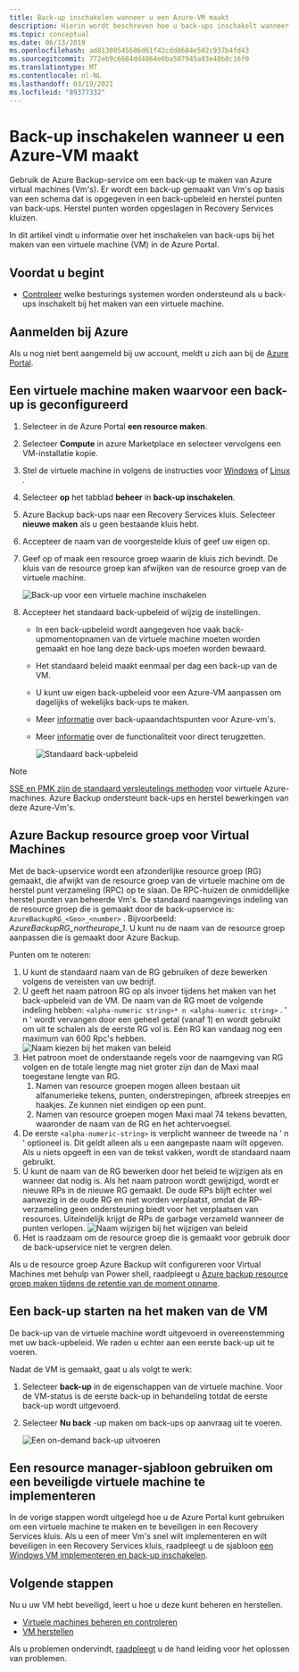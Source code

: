 ```yaml
---
title: Back-up inschakelen wanneer u een Azure-VM maakt
description: Hierin wordt beschreven hoe u back-ups inschakelt wanneer u een Azure VM maakt met Azure Backup.
ms.topic: conceptual
ms.date: 06/13/2019
ms.openlocfilehash: ad81300545686d61f42cdd8684e502c937b4fd43
ms.sourcegitcommit: 772eb9c6684dd4864e0ba507945a83e48b8c16f0
ms.translationtype: MT
ms.contentlocale: nl-NL
ms.lasthandoff: 03/19/2021
ms.locfileid: "89377332"
---
```

# <a name="enable-backup-when-you-create-an-azure-vm"></a>Back-up inschakelen wanneer u een Azure-VM maakt

Gebruik de Azure Backup-service om een back-up te maken van Azure virtual machines (Vm's). Er wordt een back-up gemaakt van Vm's op basis van een schema dat is opgegeven in een back-upbeleid en herstel punten van back-ups. Herstel punten worden opgeslagen in Recovery Services kluizen.

In dit artikel vindt u informatie over het inschakelen van back-ups bij het maken van een virtuele machine (VM) in de Azure Portal.  

## <a name="before-you-start"></a>Voordat u begint

- [Controleer](backup-support-matrix-iaas.md#supported-backup-actions) welke besturings systemen worden ondersteund als u back-ups inschakelt bij het maken van een virtuele machine.

## <a name="sign-in-to-azure"></a>Aanmelden bij Azure

Als u nog niet bent aangemeld bij uw account, meldt u zich aan bij de [Azure Portal](https://portal.azure.com).

## <a name="create-a-vm-with-backup-configured"></a>Een virtuele machine maken waarvoor een back-up is geconfigureerd

1. Selecteer in de Azure Portal **een resource maken**.

2. Selecteer **Compute** in azure Marketplace en selecteer vervolgens een VM-installatie kopie.

3. Stel de virtuele machine in volgens de instructies voor [Windows](../virtual-machines/windows/quick-create-portal.md) of [Linux](../virtual-machines/linux/quick-create-portal.md) .

4. Selecteer **op** het tabblad **beheer** in **back-up inschakelen**.
5. Azure Backup back-ups naar een Recovery Services kluis. Selecteer **nieuwe maken** als u geen bestaande kluis hebt.
6. Accepteer de naam van de voorgestelde kluis of geef uw eigen op.
7. Geef op of maak een resource groep waarin de kluis zich bevindt. De kluis van de resource groep kan afwijken van de resource groep van de virtuele machine.

    ![Back-up voor een virtuele machine inschakelen](./media/backup-during-vm-creation/enable-backup.png)

8. Accepteer het standaard back-upbeleid of wijzig de instellingen.
    - In een back-upbeleid wordt aangegeven hoe vaak back-upmomentopnamen van de virtuele machine moeten worden gemaakt en hoe lang deze back-ups moeten worden bewaard.
    - Het standaard beleid maakt eenmaal per dag een back-up van de VM.
    - U kunt uw eigen back-upbeleid voor een Azure-VM aanpassen om dagelijks of wekelijks back-ups te maken.
    - Meer [informatie](backup-azure-vms-introduction.md#backup-and-restore-considerations) over back-upaandachtspunten voor Azure-vm's.
    - Meer [informatie](backup-instant-restore-capability.md) over de functionaliteit voor direct terugzetten.

      ![Standaard back-upbeleid](./media/backup-during-vm-creation/daily-policy.png)

>[!NOTE]
>[SSE en PMK zijn de standaard versleutelings methoden](backup-encryption.md) voor virtuele Azure-machines. Azure Backup ondersteunt back-ups en herstel bewerkingen van deze Azure-Vm's.

## <a name="azure-backup-resource-group-for-virtual-machines"></a>Azure Backup resource groep voor Virtual Machines

Met de back-upservice wordt een afzonderlijke resource groep (RG) gemaakt, die afwijkt van de resource groep van de virtuele machine om de herstel punt verzameling (RPC) op te slaan. De RPC-huizen de onmiddellijke herstel punten van beheerde Vm's. De standaard naamgevings indeling van de resource groep die is gemaakt door de back-upservice is: `AzureBackupRG_<Geo>_<number>` . Bijvoorbeeld: *AzureBackupRG_northeurope_1*. U kunt nu de naam van de resource groep aanpassen die is gemaakt door Azure Backup.

Punten om te noteren:

1. U kunt de standaard naam van de RG gebruiken of deze bewerken volgens de vereisten van uw bedrijf.
2. U geeft het naam patroon RG op als invoer tijdens het maken van het back-upbeleid van de VM. De naam van de RG moet de volgende indeling hebben: `<alpha-numeric string>* n <alpha-numeric string>` . ' n ' wordt vervangen door een geheel getal (vanaf 1) en wordt gebruikt om uit te schalen als de eerste RG vol is. Eén RG kan vandaag nog een maximum van 600 Rpc's hebben.
              ![Naam kiezen bij het maken van beleid](./media/backup-during-vm-creation/create-policy.png)
3. Het patroon moet de onderstaande regels voor de naamgeving van RG volgen en de totale lengte mag niet groter zijn dan de Maxi maal toegestane lengte van RG.
    1. Namen van resource groepen mogen alleen bestaan uit alfanumerieke tekens, punten, onderstrepingen, afbreek streepjes en haakjes. Ze kunnen niet eindigen op een punt.
    2. Namen van resource groepen mogen Maxi maal 74 tekens bevatten, waaronder de naam van de RG en het achtervoegsel.
4. De eerste `<alpha-numeric-string>` is verplicht wanneer de tweede na ' n ' optioneel is. Dit geldt alleen als u een aangepaste naam wilt opgeven. Als u niets opgeeft in een van de tekst vakken, wordt de standaard naam gebruikt.
5. U kunt de naam van de RG bewerken door het beleid te wijzigen als en wanneer dat nodig is. Als het naam patroon wordt gewijzigd, wordt er nieuwe RPs in de nieuwe RG gemaakt. De oude RPs blijft echter wel aanwezig in de oude RG en niet worden verplaatst, omdat de RP-verzameling geen ondersteuning biedt voor het verplaatsen van resources. Uiteindelijk krijgt de RPs de garbage verzameld wanneer de punten verlopen.
![Naam wijzigen bij het wijzigen van beleid](./media/backup-during-vm-creation/modify-policy.png)
6. Het is raadzaam om de resource groep die is gemaakt voor gebruik door de back-upservice niet te vergren delen.

Als u de resource groep Azure Backup wilt configureren voor Virtual Machines met behulp van Power shell, raadpleegt u [Azure backup resource groep maken tijdens de retentie van de moment opname](backup-azure-vms-automation.md#creating-azure-backup-resource-group-during-snapshot-retention).

## <a name="start-a-backup-after-creating-the-vm"></a>Een back-up starten na het maken van de VM

De back-up van de virtuele machine wordt uitgevoerd in overeenstemming met uw back-upbeleid. We raden u echter aan een eerste back-up uit te voeren.

Nadat de VM is gemaakt, gaat u als volgt te werk:

1. Selecteer **back-up** in de eigenschappen van de virtuele machine. Voor de VM-status is de eerste back-up in behandeling totdat de eerste back-up wordt uitgevoerd.
2. Selecteer **Nu back** -up maken om back-ups op aanvraag uit te voeren.

    ![Een on-demand back-up uitvoeren](./media/backup-during-vm-creation/run-backup.png)

## <a name="use-a-resource-manager-template-to-deploy-a-protected-vm"></a>Een resource manager-sjabloon gebruiken om een beveiligde virtuele machine te implementeren

In de vorige stappen wordt uitgelegd hoe u de Azure Portal kunt gebruiken om een virtuele machine te maken en te beveiligen in een Recovery Services kluis. Als u een of meer Vm's snel wilt implementeren en wilt beveiligen in een Recovery Services kluis, raadpleegt u de sjabloon [een Windows VM implementeren en back-up inschakelen](https://azure.microsoft.com/resources/templates/101-recovery-services-create-vm-and-configure-backup/).

## <a name="next-steps"></a>Volgende stappen

Nu u uw VM hebt beveiligd, leert u hoe u deze kunt beheren en herstellen.

- [Virtuele machines beheren en controleren](backup-azure-manage-vms.md)
- [VM herstellen](backup-azure-arm-restore-vms.md)

Als u problemen ondervindt, [raadpleegt](backup-azure-vms-troubleshoot.md) u de hand leiding voor het oplossen van problemen.
